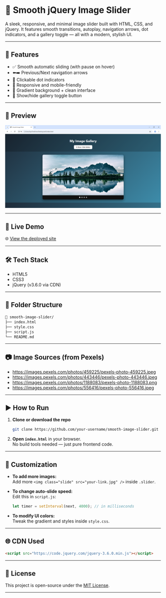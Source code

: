 # 🌅 Smooth jQuery Image Slider

A sleek, responsive, and minimal image slider built with HTML, CSS, and jQuery. It features smooth transitions, autoplay, navigation arrows, dot indicators, and a gallery toggle — all with a modern, stylish UI.

---

## 🚀 Features

- ✅ Smooth automatic sliding (with pause on hover)
- ⬅️➡️ Previous/Next navigation arrows
- 🔘 Clickable dot indicators
- 📱 Responsive and mobile-friendly
- 🎨 Gradient background + clean interface
- 🧩 Show/hide gallery toggle button

---

## 📸 Preview

![Slider Preview](screenshot.png) 

---

## 🚀 Live Demo

🌐 [View the deployed site](https://onkar-kambale.github.io/JSlideX--image-gallery/)

---

## 🛠 Tech Stack

- HTML5  
- CSS3  
- jQuery (v3.6.0 via CDN)

---

## 📂 Folder Structure

```
📁 smooth-image-slider/
├── index.html      
├── style.css       
├── script.js       
└── README.md      
```

---

## 📷 Image Sources (from Pexels)

- https://images.pexels.com/photos/459225/pexels-photo-459225.jpeg  
- https://images.pexels.com/photos/443446/pexels-photo-443446.jpeg  
- https://images.pexels.com/photos/1188083/pexels-photo-1188083.png  
- https://images.pexels.com/photos/556416/pexels-photo-556416.jpeg  

---

## ▶️ How to Run

1. **Clone or download the repo**
   ```bash
   git clone https://github.com/your-username/smooth-image-slider.git
   ```

2. **Open `index.html`** in your browser.  
   No build tools needed — just pure frontend code.

---

## 🧰 Customization

- **To add more images:**  
  Add more `<img class="slide" src="your-link.jpg" />` inside `.slider`.

- **To change auto-slide speed:**  
  Edit this in `script.js`:
  ```js
  let timer = setInterval(next, 4000); // in milliseconds
  ```

- **To modify UI colors:**  
  Tweak the gradient and styles inside `style.css`.

---

## 🌐 CDN Used

```html
<script src="https://code.jquery.com/jquery-3.6.0.min.js"></script>
```

---

## 📄 License

This project is open-source under the [MIT License](LICENSE).

---
